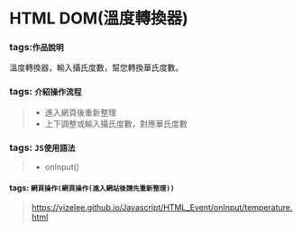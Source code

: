 # HTML DOM(溫度轉換器)
### tags:`作品說明`  
溫度轉換器，輸入攝氏度數，幫您轉換華氏度數。
### tags: `介紹操作流程`  
> * 進入網頁後重新整理
> * 上下調整或輸入攝氏度數，對應華氏度數
### tags: `JS使用語法`
>* onInput()
#### tags: `網頁操作(網頁操作(進入網站後請先重新整理))`
>https://yizelee.github.io/Javascript/HTML_Event/onInput/temperature.html
